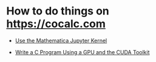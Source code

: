 # How to do things on https://cocalc.com

- [Use the Mathematica Jupyter Kernel](./mathematica.md)

- [Write a C Program Using a GPU and the CUDA Toolkit](./cuda.md)
